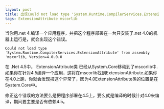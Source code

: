 ```yaml
---
layout: post
title: 出现Could not load type 'System.Runtime.CompilerServices.ExtensionAttribute' from assembly 'mscorlib, Version=4.0.0.0问题的原因。
tags: ExtensionAttribute mscorlib
---
```



当你用.net 4.编译一个应用程序，并把这个程序部署在一台只安装了.net 4.0的机器上运行是，就会出现这个错误。

	Could not load type 'System.Runtime.CompilerServices.ExtensionAttribute' from assembly 'mscorlib, Version=4.0.0.0

在 .Net 4.5中， ExtensionAttribute类 已经从System.Core移动到了mscorlib中. 如果你在针对4.5编译一个应用，这将在mscorlib找到ExtensionAttribute.如果你在4.0上跑，你就会发现报这个异常了，因为4.0ExtensionAttribute类的位置是在System.Core中。

修正这个错误的方法要么是把程序部署在4.5上，要么就是编译的时候针对4.0来编译，期间要主要是否有依赖4.5。
